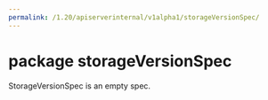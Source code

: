 ```yaml
---
permalink: /1.20/apiserverinternal/v1alpha1/storageVersionSpec/
---
```


# package storageVersionSpec

StorageVersionSpec is an empty spec.